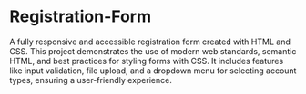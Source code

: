 # Registration-Form
A fully responsive and accessible registration form created with HTML and CSS. This project demonstrates the use of modern web standards, semantic HTML, and best practices for styling forms with CSS. It includes features like input validation, file upload, and a dropdown menu for selecting account types, ensuring a user-friendly experience.
